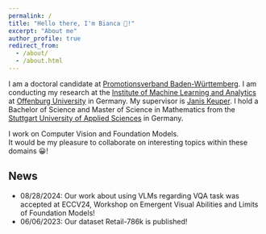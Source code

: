 ```yaml
---
permalink: /
title: "Hello there, I'm Bianca 👋!"
excerpt: "About me"
author_profile: true
redirect_from: 
  - /about/
  - /about.html
---
```

I am a doctoral candidate at [Promotionsverband Baden-Württemberg](https://www.promotionsverband-bw.de/). I am conducting my research at the [Institute of Machine Learning and Analytics](https://imla.hs-offenburg.de/) at [Offenburg University](https://www.hs-offenburg.de/en/) in Germany.
My supervisor is [Janis Keuper](https://www.keuper-labs.org/members/janis.html).
I hold a Bachelor of Science and Master of Science in Mathematics from the [Stuttgart University of Applied Sciences](https://www.hft-stuttgart.com/) in Germany.

I work on Computer Vision and Foundation Models.<br>
It would be my pleasure to collaborate on interesting topics within these domains 😀!

News
------
* 08/28/2024: Our work about using VLMs regarding VQA task was accepted at ECCV24, Workshop on Emergent Visual Abilities and Limits of Foundation Models!
* 06/06/2023: Our dataset Retail-786k is published!